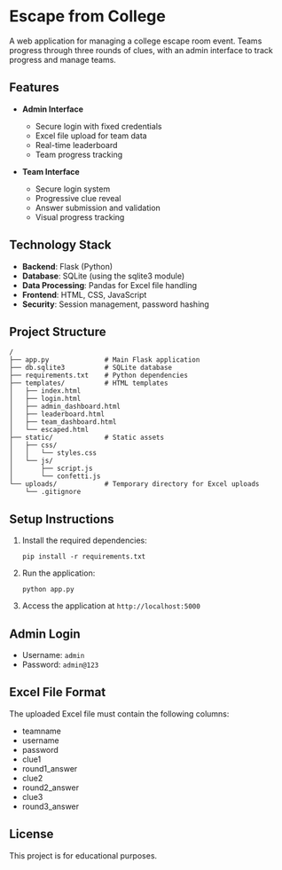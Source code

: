 # Escape from College

A web application for managing a college escape room event. Teams progress through three rounds of clues, with an admin interface to track progress and manage teams.

## Features

- **Admin Interface**
  - Secure login with fixed credentials
  - Excel file upload for team data
  - Real-time leaderboard
  - Team progress tracking

- **Team Interface**
  - Secure login system
  - Progressive clue reveal
  - Answer submission and validation
  - Visual progress tracking

## Technology Stack

- **Backend**: Flask (Python)
- **Database**: SQLite (using the sqlite3 module)
- **Data Processing**: Pandas for Excel file handling
- **Frontend**: HTML, CSS, JavaScript
- **Security**: Session management, password hashing

## Project Structure

```
/
├── app.py              # Main Flask application
├── db.sqlite3          # SQLite database
├── requirements.txt    # Python dependencies
├── templates/          # HTML templates
│   ├── index.html
│   ├── login.html
│   ├── admin_dashboard.html
│   ├── leaderboard.html
│   ├── team_dashboard.html
│   └── escaped.html
├── static/             # Static assets
│   ├── css/
│   │   └── styles.css
│   └── js/
│       ├── script.js
│       └── confetti.js
└── uploads/            # Temporary directory for Excel uploads
    └── .gitignore
```

## Setup Instructions

1. Install the required dependencies:
   ```
   pip install -r requirements.txt
   ```

2. Run the application:
   ```
   python app.py
   ```

3. Access the application at `http://localhost:5000`

## Admin Login

- Username: `admin`
- Password: `admin@123`

## Excel File Format

The uploaded Excel file must contain the following columns:
- teamname
- username
- password
- clue1
- round1_answer
- clue2
- round2_answer
- clue3
- round3_answer

## License

This project is for educational purposes.